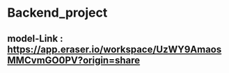 # Backend_project

## model-Link : https://app.eraser.io/workspace/UzWY9AmaosMMCvmGO0PV?origin=share


